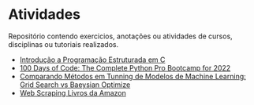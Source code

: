 # Atividades
Repositório contendo exercicios, anotações ou atividades de cursos, disciplinas ou tutoriais realizados.

- [Introdução a Programação Estruturada em C](https://github.com/vinitg96/Atividades/tree/main/Introdu%C3%A7%C3%A3o%20a%20Programa%C3%A7%C3%A3o%20Estruturada%20em%20C)
- [100 Days of Code: The Complete Python Pro Bootcamp for 2022](https://github.com/vinitg96/Atividades/tree/main/100_Days_of%20Code_Python)
- [Comparando Métodos em Tunning de Modelos de Machine Learning: Grid Search vs Baeysian Optimize](https://github.com/vinitg96/Atividades/tree/main/GridSearch_vs_Bayesian_Optimization)
- [Web Scraping Livros da Amazon](https://github.com/vinitg96/Atividades/tree/main/Amazon_Books_Prices_Scraping)
